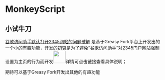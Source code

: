 # MonkeyScript
## 小试牛刀
[谷歌访问助手默认打开2345网站的问题破解](https://github.com/DearZh/MonkeyScript/tree/master/%E8%B0%B7%E6%AD%8C%E8%AE%BF%E9%97%AE%E5%8A%A9%E6%89%8B%E9%BB%98%E8%AE%A4%E6%89%93%E5%BC%802345%E7%BD%91%E7%AB%99%E7%9A%84%E9%97%AE%E9%A2%98%E7%A0%B4%E8%A7%A3) 是基于Greasy Fork平台上开发出的一个小的有趣功能，开发的初衷是为了避免“谷歌访问助手”对2345门户网站强制设置为主页的行为而开发<img src="https://timgsa.baidu.com/timg?image&amp;quality=80&amp;size=b9999_10000&amp;sec=1548771087717&amp;di=d468ae9856fb7de23e642c57dae344d9&amp;imgtype=0&amp;src=http%3A%2F%2Fb.hiphotos.baidu.com%2Fimage%2Fpic%2Fitem%2F4034970a304e251f7c8412bfac86c9177f3e5302.jpg" width="40px" height="40px">详情可点击链接查看具体说明；

期待可以基于Greasy Fork开发出其他的有趣功能

